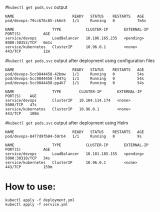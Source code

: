 #```kubectl get pods,svc``` output
```NAME                              READY   STATUS    RESTARTS   AGE
NAME                          READY   STATUS    RESTARTS   AGE
pod/devops-79cc676c85-zk6n5   1/1     Running   0          7m5s

NAME                 TYPE           CLUSTER-IP       EXTERNAL-IP   PORT(S)          AGE
service/devops       LoadBalancer   10.106.165.235   <pending>     8080:30352/TCP   6m1s
service/kubernetes   ClusterIP      10.96.0.1        <none>        443/TCP          12m
```

#```kubectl get pods,svc``` output after deployment using configuration files
```
NAME                          READY   STATUS    RESTARTS   AGE
pod/devops-5cc9844458-42bmw   1/1     Running   0          54s
pod/devops-5cc9844458-l947q   1/1     Running   0          54s
pod/devops-5cc9844458-pp4k7   1/1     Running   0          54s

NAME                 TYPE        CLUSTER-IP       EXTERNAL-IP   PORT(S)    AGE
service/devops       ClusterIP   10.104.114.174   <none>        5000/TCP   47s
service/kubernetes   ClusterIP   10.96.0.1        <none>        443/TCP    108m
```
#```kubectl get pods,svc``` output after deployment using Helm
```
NAME                          READY   STATUS    RESTARTS   AGE
pod/devops-8477d9fb84-59rb4   1/1     Running   0          9s

NAME                 TYPE           CLUSTER-IP       EXTERNAL-IP   PORT(S)          AGE
service/devops       LoadBalancer   10.101.185.155   <pending>     5000:30310/TCP   34s
service/kubernetes   ClusterIP      10.96.0.1        <none>        443/TCP          159m
```
# How to use:
```
kubectl apply -f deployment.yml
kubectl apply -f service.yml
```